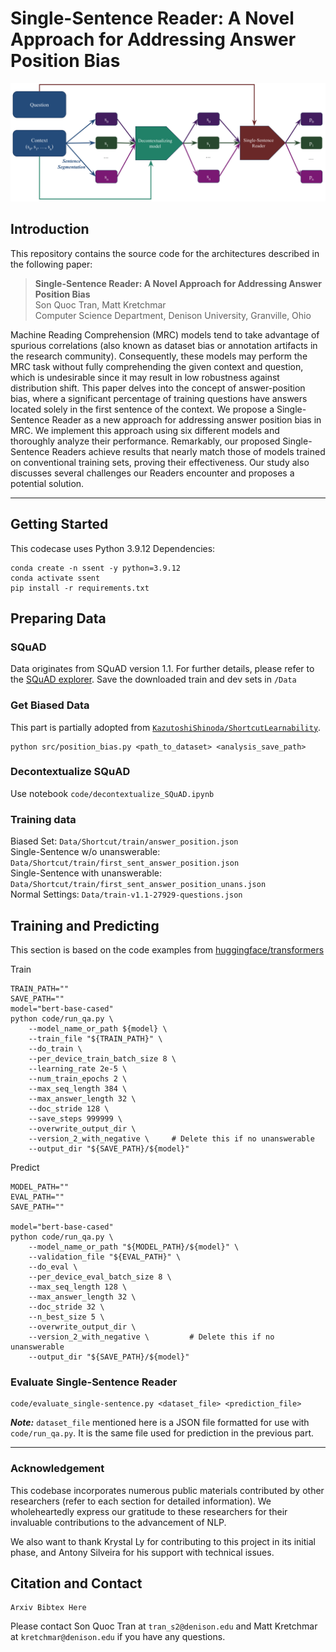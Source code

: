# Single-Sentence Reader: A Novel Approach for Addressing Answer Position Bias
![An Illustration of the Inner Workings of Single-Sentence Reader](/pipeline.png)
## Introduction
This repository contains the source code for the architectures described in the following paper:
>**Single-Sentence Reader: A Novel Approach for Addressing Answer Position Bias**<br>
>Son Quoc Tran, Matt Kretchmar<br>
>Computer Science Department, Denison University, Granville, Ohio<br>

Machine Reading Comprehension (MRC) models tend to take advantage of spurious correlations (also known as dataset bias or annotation artifacts in the research community). Consequently, these models may perform the MRC task without fully comprehending the given context and question, which is undesirable since it may result in low robustness against distribution shift. This paper delves into the concept of answer-position bias, where a significant percentage of training questions have answers located solely in the first sentence of the context. We propose a Single-Sentence Reader as a new approach for addressing answer position bias in MRC. We implement this approach using six different models and thoroughly analyze their performance. Remarkably, our proposed Single-Sentence Readers achieve results that nearly match those of models trained on conventional training sets, proving their effectiveness. Our study also discusses several challenges our Readers encounter and proposes a potential solution. 

---
## Getting Started
This codecase uses Python 3.9.12
Dependencies:
```
conda create -n ssent -y python=3.9.12
conda activate ssent
pip install -r requirements.txt
```
## Preparing Data
### SQuAD
Data originates from SQuAD version 1.1. For further details, please refer to the [SQuAD explorer](https://github.com/rajpurkar/SQuAD-explorer/tree/master/dataset). 
Save the downloaded train and dev sets in `/Data`
### Get Biased Data
This part is partially adopted from [`KazutoshiShinoda/ShortcutLearnability`](https://github.com/kazutoshishinoda/shortcutlearnability).
```
python src/position_bias.py <path_to_dataset> <analysis_save_path>
```

### Decontextualize SQuAD
Use notebook `code/decontextualize_SQuAD.ipynb`

### Training data
Biased Set: `Data/Shortcut/train/answer_position.json`<br>
Single-Sentence w/o unanswerable: `Data/Shortcut/train/first_sent_answer_position.json`<br>
Single-Sentence with unanswerable: `Data/Shortcut/train/first_sent_answer_position_unans.json`<br>
Normal Settings: `Data/train-v1.1-27929-questions.json`<br>

## Training and Predicting
This section is based on the code examples from [huggingface/transformers](https://github.com/huggingface/transformers/tree/main/examples/pytorch/question-answering)

Train
```
TRAIN_PATH=""
SAVE_PATH=""
model="bert-base-cased"
python code/run_qa.py \
    --model_name_or_path ${model} \
    --train_file "${TRAIN_PATH}" \
    --do_train \
    --per_device_train_batch_size 8 \
    --learning_rate 2e-5 \
    --num_train_epochs 2 \
    --max_seq_length 384 \
    --max_answer_length 32 \
    --doc_stride 128 \
    --save_steps 999999 \
    --overwrite_output_dir \
    --version_2_with_negative \     # Delete this if no unanswerable
    --output_dir "${SAVE_PATH}/${model}"
```

Predict
```
MODEL_PATH=""
EVAL_PATH=""
SAVE_PATH=""

model="bert-base-cased"
python code/run_qa.py \
    --model_name_or_path "${MODEL_PATH}/${model}" \
    --validation_file "${EVAL_PATH}" \
    --do_eval \
    --per_device_eval_batch_size 8 \
    --max_seq_length 128 \
    --max_answer_length 32 \
    --doc_stride 32 \
    --n_best_size 5 \
    --overwrite_output_dir \
    --version_2_with_negative \         # Delete this if no unanswerable
    --output_dir "${SAVE_PATH}/${model}"
```
### Evaluate Single-Sentence Reader
```
code/evaluate_single-sentence.py <dataset_file> <prediction_file>
```
***Note:*** `dataset_file` mentioned here is a JSON file formatted for use with `code/run_qa.py`. It is the same file used for prediction in the previous part.

---

### Acknowledgement
This codebase incorporates numerous public materials contributed by other researchers (refer to each section for detailed information). We wholeheartedly express our gratitude to these researchers for their invaluable contributions to the advancement of NLP.

We also want to thank Krystal Ly for contributing to this project in its initial phase, and Antony Silveira for his support with technical issues.
## Citation and Contact
```
Arxiv Bibtex Here
```
Please contact Son Quoc Tran at `tran_s2@denison.edu` and Matt Kretchmar at `kretchmar@denison.edu` if you have any questions.
